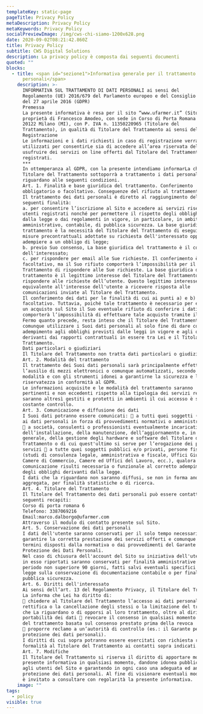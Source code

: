 ```yaml
---
templateKey: static-page
pageTitle: Privacy Policy
metaDescription: Privacy Policy
metaKeywords: Privacy Policy
socialPreviewImage: /img/cws-chi-siamo-1200x628.png
date: 2020-09-02T08:21:42.860Z
title: Privacy Policy
subtitle: CWS Digital Solutions
description: La privacy policy è composta dai seguenti documenti
quoted: "" 
blocks:
  - title: <span id="sezione1">Informativa generale per il trattamento dei dati
      personali</span>
    description: >-
      INFORMATIVA SUL TRATTAMENTO DI DATI PERSONALI ai sensi del
      Regolamento (UE) 2016/679 del Parlamento europeo e del Consiglio
      del 27 aprile 2016 (GDPR)
      Premessa
      La presente informativa è resa per il sito “www.ufarmer.it” (Sito) di
      proprietà di Francesco Amodeo, con sede in Corso di Porta Romana 6
      20122 Milano (MI), con P. IVA n. 11350220965 (Titolare del
      Trattamento), in qualità di Titolare del Trattamento ai sensi del GDPR.
      Registrazione
      Le informazioni e i dati richiesti in caso di registrazione verranno
      utilizzati per consentirLe sia di accedere all’area riservata del Sito, sia di
      usufruire dei servizi on line offerti dal Titolare del Trattamento agli utenti
      registrati.
      ***
      In ottemperanza al GDPR, con la presente intendiamo informarLa che il
      Titolare del Trattamento sottoporrà a trattamento i dati personali che La
      riguardano alle seguenti condizioni.
      Art. 1. Finalità e base giuridica del trattamento. Conferimento
      obbligatorio o facoltativo. Conseguenze del rifiuto al trattamento.
      Il trattamento dei dati personali è diretto al raggiungimento delle
      seguenti finalità:
      a. per consentire l’iscrizione al Sito e accedere ai servizi riservati agli
      utenti registrati nonché per permettere il rispetto degli obblighi derivanti
      dalla legge o dai regolamenti in vigore, in particolare, in ambito
      amministrativo, contabile, di pubblica sicurezza. La base giuridica del
      trattamento è la necessità del Titolare del Trattamento di eseguire
      misure precontrattuali adottate su richiesta dell'interessato oppure di
      adempiere a un obbligo di legge;
      b. previo Suo consenso, La base giuridica del trattamento è il consenso
      dell'interessato;
      c. per rispondere per email alle Sue richieste. Il conferimento è
      facoltativo, ma il Suo rifiuto comporterà l’impossibilità per il Titolare del
      Trattamento di rispondere alle Sue richieste. La base giuridica del
      trattamento è il legittimo interesse del Titolare del Trattamento a
      rispondere alle richieste dell’utente. Questo legittimo interesse è
      equivalente all'interesse dell'utente a ricevere risposta alle
      comunicazioni inviate al Titolare del Trattamento.
      Il conferimento dei dati per le finalità di cui ai punti a) e b) è meramente
      facoltativo. Tuttavia, poiché tale trattamento è necessario per effettuare
      un acquisto sul Sito il Suo eventuale rifiuto di conferire i dati in questione
      comporterà l’impossibilità di effettuare tale acquisto tramite il Sito.
      Fermo quanto precede, resta inteso che il Titolare del Trattamento potrà
      comunque utilizzare i Suoi dati personali al solo fine di dare corretto
      adempimento agli obblighi previsti dalle leggi in vigore e agli obblighi
      derivanti dai rapporti contrattuali in essere tra Lei e il Titolare del
      Trattamento.
      Dati particolari o giudiziari
      Il Titolare del Trattamento non tratta dati particolari o giudiziari.
      Art. 2. Modalità del trattamento
      Il trattamento dei Suoi dati personali sarà principalmente effettuato con
      l’ausilio di mezzi elettronici o comunque automatizzati, secondo le
      modalità e con gli strumenti idonei a garantirne la sicurezza e la
      riservatezza in conformità al GDPR.
      Le informazioni acquisite e le modalità del trattamento saranno
      pertinenti e non eccedenti rispetto alla tipologia dei servizi resi. I dati
      saranno altresì gestiti e protetti in ambienti il cui accesso è sotto
      costante controllo.
      Art. 3. Comunicazione e diffusione dei dati
      I Suoi dati potranno essere comunicati:  a tutti quei soggetti (ivi incluse le Pubbliche Autorità) che hanno accesso
      ai dati personali in forza di provvedimenti normativi o amministrativi
       a società, consulenti o professionisti eventualmente incaricati
      dell’installazione, della manutenzione, dell’aggiornamento e, in
      generale, della gestione degli hardware e software del Titolare del
      Trattamento o di cui quest'ultimo si serve per l’erogazione dei propri
      servizi  a tutte quei soggetti pubblici e/o privati, persone fisiche e/o giuridiche
      (studi di consulenza legale, amministrativa e fiscale, Uffici Giudiziari,
      Camere di Commercio, Camere ed Uffici del Lavoro, ecc.), qualora la
      comunicazione risulti necessaria o funzionale al corretto adempimento
      degli obblighi derivanti dalla legge.
      I dati che la riguardano non saranno diffusi, se non in forma anonima ed
      aggregata, per finalità statistiche o di ricerca.
      Art. 4. Titolare del Trattamento
      Il Titolare del Trattamento dei dati personali può essere contatto ai
      seguenti recapiti:
      Corso di porta romana 6
      Telefono: 3387069216
      Email:marco.dalborgo@ufarmer.com
      Attraverso il modulo di contatto presente sul Sito.
      Art. 5. Conservazione dei dati personali
      I dati dell'utente saranno conservati per il solo tempo necessario a
      garantire la corretta prestazione dei servizi offerti e comunque entro i
      termini disposti dalla normativa o dai provvedimenti del Garante per la
      Protezione dei Dati Personali.
      Nel caso di chiusura dell'account del Sito su iniziativa dell'utente, i dati
      in esso riportati saranno conservati per finalità amministrative per un
      periodo non superiore 90 giorni, fatti salvi eventuali specifici obblighi di
      legge sulla conservazione di documentazione contabile o per finalità di
      pubblica sicurezza.
      Art. 6. Diritti dell'interessato
      Ai sensi dell’art. 13 del Regolamento Privacy, il Titolare del Trattamento
      La informa che Lei ha diritto di:
       chiedere al Titolare del Trattamento l’accesso ai dati personali e la
      rettifica o la cancellazione degli stessi o la limitazione del trattamento
      che La riguardano o di opporsi al loro trattamento, oltre al diritto alla
      portabilità dei dati  revocare il consenso in qualsiasi momento senza pregiudicare la liceità
      del trattamento basata sul consenso prestato prima della revoca
       proporre reclamo a un’autorità di controllo (es.: il Garante per la
      protezione dei dati personali).
      I diritti di cui sopra potranno essere esercitati con richiesta rivolta senza
      formalità al Titolare del Trattamento ai contatti sopra indicati.
      Art. 7. Modifiche
      Il Titolare del Trattamento si riserva il diritto di apportare modifiche alla
      presente informativa in qualsiasi momento, dandone idonea pubblicità
      agli utenti del Sito e garantendo in ogni caso una adeguata ed analoga
      protezione dei dati personali. Al fine di visionare eventuali modifiche, Lei
      è invitato a consultare con regolarità la presente informativa.
    image: ""
tags:
  - policy
visible: true
---
```

